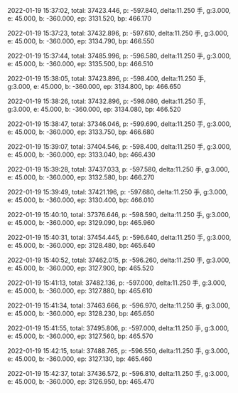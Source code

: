 2022-01-19 15:37:02, total: 37423.446, p: -597.840, delta:11.250 手, g:3.000, e: 45.000, b: -360.000, ep: 3131.520, bp: 466.170

2022-01-19 15:37:23, total: 37432.896, p: -597.610, delta:11.250 手, g:3.000, e: 45.000, b: -360.000, ep: 3134.790, bp: 466.550

2022-01-19 15:37:44, total: 37485.996, p: -596.580, delta:11.250 手, g:3.000, e: 45.000, b: -360.000, ep: 3135.500, bp: 466.510

2022-01-19 15:38:05, total: 37423.896, p: -598.400, delta:11.250 手, g:3.000, e: 45.000, b: -360.000, ep: 3134.800, bp: 466.650

2022-01-19 15:38:26, total: 37432.896, p: -598.080, delta:11.250 手, g:3.000, e: 45.000, b: -360.000, ep: 3134.080, bp: 466.520

2022-01-19 15:38:47, total: 37346.046, p: -599.690, delta:11.250 手, g:3.000, e: 45.000, b: -360.000, ep: 3133.750, bp: 466.680

2022-01-19 15:39:07, total: 37404.546, p: -598.400, delta:11.250 手, g:3.000, e: 45.000, b: -360.000, ep: 3133.040, bp: 466.430

2022-01-19 15:39:28, total: 37437.033, p: -597.580, delta:11.250 手, g:3.000, e: 45.000, b: -360.000, ep: 3132.580, bp: 466.270

2022-01-19 15:39:49, total: 37421.196, p: -597.680, delta:11.250 手, g:3.000, e: 45.000, b: -360.000, ep: 3130.400, bp: 466.010

2022-01-19 15:40:10, total: 37376.646, p: -598.590, delta:11.250 手, g:3.000, e: 45.000, b: -360.000, ep: 3129.090, bp: 465.960

2022-01-19 15:40:31, total: 37454.445, p: -596.640, delta:11.250 手, g:3.000, e: 45.000, b: -360.000, ep: 3128.480, bp: 465.640

2022-01-19 15:40:52, total: 37462.015, p: -596.260, delta:11.250 手, g:3.000, e: 45.000, b: -360.000, ep: 3127.900, bp: 465.520

2022-01-19 15:41:13, total: 37482.136, p: -597.000, delta:11.250 手, g:3.000, e: 45.000, b: -360.000, ep: 3127.880, bp: 465.610

2022-01-19 15:41:34, total: 37463.666, p: -596.970, delta:11.250 手, g:3.000, e: 45.000, b: -360.000, ep: 3128.230, bp: 465.650

2022-01-19 15:41:55, total: 37495.806, p: -597.000, delta:11.250 手, g:3.000, e: 45.000, b: -360.000, ep: 3127.560, bp: 465.570

2022-01-19 15:42:15, total: 37488.765, p: -596.550, delta:11.250 手, g:3.000, e: 45.000, b: -360.000, ep: 3127.130, bp: 465.460

2022-01-19 15:42:37, total: 37436.572, p: -596.810, delta:11.250 手, g:3.000, e: 45.000, b: -360.000, ep: 3126.950, bp: 465.470